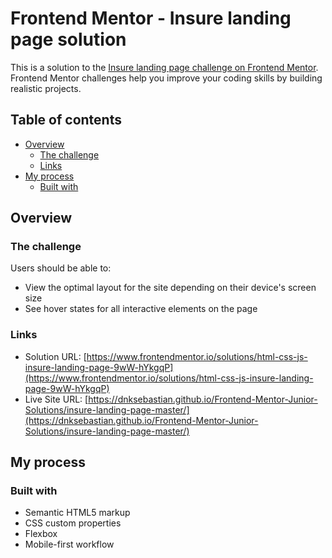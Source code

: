 # Frontend Mentor - Insure landing page solution

This is a solution to the [Insure landing page challenge on Frontend Mentor](https://www.frontendmentor.io/challenges/insure-landing-page-uTU68JV8). Frontend Mentor challenges help you improve your coding skills by building realistic projects. 

## Table of contents

- [Overview](#overview)
  - [The challenge](#the-challenge)
  - [Links](#links)
- [My process](#my-process)
  - [Built with](#built-with)

## Overview

### The challenge

Users should be able to:

- View the optimal layout for the site depending on their device's screen size
- See hover states for all interactive elements on the page

### Links

- Solution URL: [https://www.frontendmentor.io/solutions/html-css-js-insure-landing-page-9wW-hYkgqP](https://www.frontendmentor.io/solutions/html-css-js-insure-landing-page-9wW-hYkgqP)
- Live Site URL: [https://dnksebastian.github.io/Frontend-Mentor-Junior-Solutions/insure-landing-page-master/](https://dnksebastian.github.io/Frontend-Mentor-Junior-Solutions/insure-landing-page-master/)

## My process

### Built with

- Semantic HTML5 markup
- CSS custom properties
- Flexbox
- Mobile-first workflow
